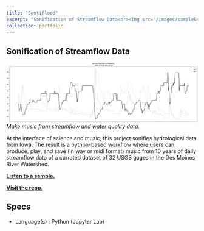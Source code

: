 ```yaml
---
title: "Spotiflood"
excerpt: "Sonification of Streamflow Data<br><img src='/images/sampleSong.png' style='max-height: 300px;'>"
collection: portfolio
---
```


Sonification of Streamflow Data
----------

![Visual of Sample Song](/images/sampleSong.png)
<i>Make music from streamflow and water quality data.</i>

At the interface of science and music, this project sonifies hydrological data from Iowa. 
The result is a python-based workflow where users can produce, play, and save (in wav or midi format) music from 10 years of daily streamflow data of a currated dataset of 32 USGS gages in the Des Moines River Watershed.

[**Listen to a sample.**](/files/raccoon-vibes-with-wq.mp3)

[**Visit the repo.**](https://github.com/gregjewi/spotiflood)

Specs
--------
- Language(s)   : Python (Jupyter Lab)